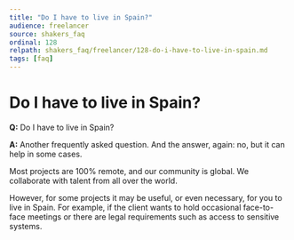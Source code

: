 ```yaml
---
title: "Do I have to live in Spain?"
audience: freelancer
source: shakers_faq
ordinal: 128
relpath: shakers_faq/freelancer/128-do-i-have-to-live-in-spain.md
tags: [faq]
---
```


# Do I have to live in Spain?

**Q:** Do I have to live in Spain?

**A:** Another frequently asked question. And the answer, again: no, but it can help in some cases.

Most projects are 100% remote, and our community is global. We collaborate with talent from all over the world.

However, for some projects it may be useful, or even necessary, for you to live in Spain. For example, if the client wants to hold occasional face-to-face meetings or there are legal requirements such as access to sensitive systems.
